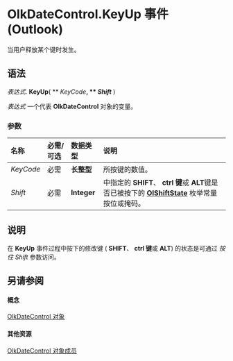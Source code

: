 
# OlkDateControl.KeyUp 事件 (Outlook)

当用户释放某个键时发生。


## 语法

 _表达式_. **KeyUp**( ** _KeyCode_**, ** _Shift_** )

 _表达式_ 一个代表 **OlkDateControl** 对象的变量。


### 参数



|**名称**|**必需/可选**|**数据类型**|**说明**|
|:-----|:-----|:-----|:-----|
| _KeyCode_|必需|**长整型**|所按键的数值。|
| _Shift_|必需|**Integer**|中指定的 **SHIFT**、  **ctrl 键**或 **ALT**键是否已被按下的 **[OlShiftState](f71dd27d-6930-1450-e8e9-11ab1eace6ca.md)** 枚举常量按位或掩码。|

## 说明

在 **KeyUp** 事件过程中按下的修改键 ( **SHIFT**、  **ctrl 键**或 **ALT**) 的状态是可通过 _按住 Shift_ 参数访问。


## 另请参阅


#### 概念


[OlkDateControl 对象](bd0c6bbe-c348-c748-41fe-0cf7ecebcc1e.md)
#### 其他资源


[OlkDateControl 对象成员](6bc09aee-2f4e-5042-a653-52c0c09068c5.md)